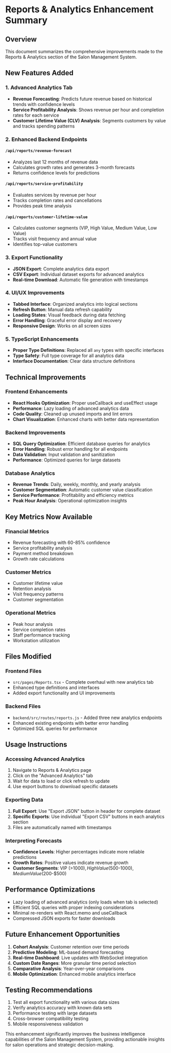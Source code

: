# Reports & Analytics Enhancement Summary

## Overview
This document summarizes the comprehensive improvements made to the Reports & Analytics section of the Salon Management System.

## New Features Added

### 1. Advanced Analytics Tab
- **Revenue Forecasting**: Predicts future revenue based on historical trends with confidence levels
- **Service Profitability Analysis**: Shows revenue per hour and completion rates for each service
- **Customer Lifetime Value (CLV) Analysis**: Segments customers by value and tracks spending patterns

### 2. Enhanced Backend Endpoints

#### `/api/reports/revenue-forecast`
- Analyzes last 12 months of revenue data
- Calculates growth rates and generates 3-month forecasts
- Returns confidence levels for predictions

#### `/api/reports/service-profitability`
- Evaluates services by revenue per hour
- Tracks completion rates and cancellations
- Provides peak time analysis

#### `/api/reports/customer-lifetime-value`
- Calculates customer segments (VIP, High Value, Medium Value, Low Value)
- Tracks visit frequency and annual value
- Identifies top-value customers

### 3. Export Functionality
- **JSON Export**: Complete analytics data export
- **CSV Export**: Individual dataset exports for advanced analytics
- **Real-time Download**: Automatic file generation with timestamps

### 4. UI/UX Improvements
- **Tabbed Interface**: Organized analytics into logical sections
- **Refresh Button**: Manual data refresh capability
- **Loading States**: Visual feedback during data fetching
- **Error Handling**: Graceful error display and recovery
- **Responsive Design**: Works on all screen sizes

### 5. TypeScript Enhancements
- **Proper Type Definitions**: Replaced all `any` types with specific interfaces
- **Type Safety**: Full type coverage for all analytics data
- **Interface Documentation**: Clear data structure definitions

## Technical Improvements

### Frontend Enhancements
- **React Hooks Optimization**: Proper useCallback and useEffect usage
- **Performance**: Lazy loading of advanced analytics data
- **Code Quality**: Cleaned up unused imports and lint errors
- **Chart Visualization**: Enhanced charts with better data representation

### Backend Improvements
- **SQL Query Optimization**: Efficient database queries for analytics
- **Error Handling**: Robust error handling for all endpoints
- **Data Validation**: Input validation and sanitization
- **Performance**: Optimized queries for large datasets

### Database Analytics
- **Revenue Trends**: Daily, weekly, monthly, and yearly analysis
- **Customer Segmentation**: Automatic customer value classification
- **Service Performance**: Profitability and efficiency metrics
- **Peak Hour Analysis**: Operational optimization insights

## Key Metrics Now Available

### Financial Metrics
- Revenue forecasting with 60-85% confidence
- Service profitability analysis
- Payment method breakdown
- Growth rate calculations

### Customer Metrics
- Customer lifetime value
- Retention analysis
- Visit frequency patterns
- Customer segmentation

### Operational Metrics
- Peak hour analysis
- Service completion rates
- Staff performance tracking
- Workstation utilization

## Files Modified

### Frontend Files
- `src/pages/Reports.tsx` - Complete overhaul with new analytics tab
- Enhanced type definitions and interfaces
- Added export functionality and UI improvements

### Backend Files
- `backend/src/routes/reports.js` - Added three new analytics endpoints
- Enhanced existing endpoints with better error handling
- Optimized SQL queries for performance

## Usage Instructions

### Accessing Advanced Analytics
1. Navigate to Reports & Analytics page
2. Click on the "Advanced Analytics" tab
3. Wait for data to load or click refresh to update
4. Use export buttons to download specific datasets

### Exporting Data
1. **Full Export**: Use "Export JSON" button in header for complete dataset
2. **Specific Exports**: Use individual "Export CSV" buttons in each analytics section
3. Files are automatically named with timestamps

### Interpreting Forecasts
- **Confidence Levels**: Higher percentages indicate more reliable predictions
- **Growth Rates**: Positive values indicate revenue growth
- **Customer Segments**: VIP (>$1000), High Value ($500-$1000), Medium Value ($200-$500)

## Performance Optimizations
- Lazy loading of advanced analytics (only loads when tab is selected)
- Efficient SQL queries with proper indexing considerations
- Minimal re-renders with React.memo and useCallback
- Compressed JSON exports for faster downloads

## Future Enhancement Opportunities
1. **Cohort Analysis**: Customer retention over time periods
2. **Predictive Modeling**: ML-based demand forecasting
3. **Real-time Dashboard**: Live updates with WebSocket integration
4. **Custom Date Ranges**: More granular time period selection
5. **Comparative Analysis**: Year-over-year comparisons
6. **Mobile Optimization**: Enhanced mobile analytics interface

## Testing Recommendations
1. Test all export functionality with various data sizes
2. Verify analytics accuracy with known data sets
3. Performance testing with large datasets
4. Cross-browser compatibility testing
5. Mobile responsiveness validation

This enhancement significantly improves the business intelligence capabilities of the Salon Management System, providing actionable insights for salon operations and strategic decision-making.
